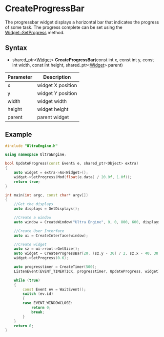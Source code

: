 # CreateProgressBar #

The progressbar widget displays a horizontal bar that indicates the progress of some task. The progress complete can be set using the [Widget::SetProgress](SetProgress.md) method.

## Syntax ##
- shared_ptr<[Widget](Widget.md)\> **CreateProgressBar**(const int x, const int y, const int width, const int height, shared_ptr<[Widget](Widget.md)\> parent)

| Parameter | Description |
| --- | --- |
| x | widget X position |
| y | widget Y position |
| width | widget width |
| height | widget height |
| parent | parent widget |

## Example ##

```c++
#include "UltraEngine.h"

using namespace UltraEngine;

bool UpdateProgress(const Event& e, shared_ptr<Object> extra)
{
    auto widget = extra->As<Widget>();
    widget->SetProgress(Mod(float(e.data) / 20.0f, 1.0f));
    return true;
}

int main(int argc, const char* argv[])
{
    //Get the displays
    auto displays = GetDisplays();

    //Create a window
    auto window = CreateWindow("Ultra Engine", 0, 0, 800, 600, displays[0]);

    //Create User Interface
    auto ui = CreateInterface(window);

    //Create widget
    auto sz = ui->root->GetSize();
    auto widget = CreateProgressBar(20, (sz.y - 30) / 2, sz.x - 40, 30, ui->root);
    widget->SetProgress(0.6);

    auto progresstimer = CreateTimer(500);
    ListenEvent(EVENT_TIMERTICK, progresstimer, UpdateProgress, widget);

    while (true)
    {
        const Event ev = WaitEvent();
        switch (ev.id)
        {
        case EVENT_WINDOWCLOSE:
            return 0;
            break;
        }
    }
    return 0;
}
```
